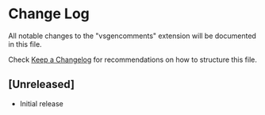 # Change Log

All notable changes to the "vsgencomments" extension will be documented in this file.

Check [Keep a Changelog](http://keepachangelog.com/) for recommendations on how to structure this file.

## [Unreleased]

- Initial release
